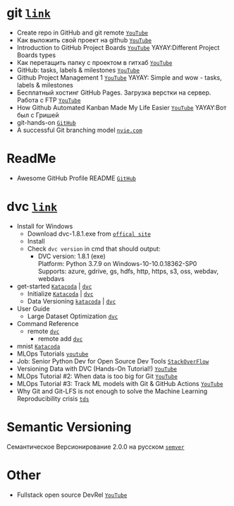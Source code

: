 # git [`link`](https://git-scm.com)
- Create repo in GitHub and git remote  [`YouTube`](https://youtu.be/kLKBcPonMYw?t=675)
- Как выложить свой проект на github [`YouTube`](https://youtu.be/CUDgSbaYGx4)
- Introduction to GitHub Project Boards [`YouTube`](https://youtu.be/idZyqNIrt84) YAYAY:Different Project Boards types
- Как перетащить папку с проектом в гитхаб [`YouTube`](https://youtu.be/mGLVGBBmqIc)
- GitHub: tasks, labels & milestones [`YouTube`](https://youtu.be/ukYSRu4k0gs)
- Github Project Management 1 [`YouTube`](https://youtu.be/RXEy6CFu9Hk) YAYAY: Simple and wow - tasks, labels & milestones
- Бесплатный хостинг GitHub Pages. Загрузка верстки на сервер. Работа с FTP [`YouTube`](https://youtu.be/84cyW2R9WWo)
- How Github Automated Kanban Made My Life Easier [`YouTube`](https://youtu.be/qRdht9CS_No) YAYAY:Вот был с Гришей
- git-hands-on [`GitHub`](https://github.com/dahlbyk/git-hands-on)
- A successful Git branching model [`nvie.com`](https://nvie.com/posts/a-successful-git-branching-model/)

# ReadMe
- Awesome GitHub Profile README [`GitHub`](https://github.com/abhisheknaiidu/awesome-github-profile-readme)

# dvc [`link`](https://www.dvc.org)
- Install for Windows 
  - Download dvc-1.8.1.exe from [`offical site`](https://dvc.org/)
  - Install
  - Check `dvc version` in cmd that should output:
    - DVC version: 1.8.1 (exe)  
      Platform: Python 3.7.9 on Windows-10-10.0.18362-SP0  
      Supports: azure, gdrive, gs, hdfs, http, https, s3, oss, webdav, webdavs
- get-started [`Katacoda`](https://katacoda.com/dvc/courses/get-started) | [`dvc`](https://dvc.org/doc/start)
  - Initialize [`Katacoda`](https://katacoda.com/dvc/courses/get-started) | [`dvc`](https://dvc.org/doc/start)
  - Data Versioning [`katacoda`](https://katacoda.com/dvc/courses/get-started/versioning) | [`dvc`](https://dvc.org/doc/start/data-versioning)
- User Guide
  - Large Dataset Optimization [`dvc`](https://dvc.org/doc/user-guide/large-dataset-optimization)
- Command Reference
  - remote [`dvc`](https://dvc.org/doc/command-reference/remote)
    - remote add [`dvc`](https://dvc.org/doc/command-reference/remote/add)
- mnist [`Katacoda`](https://katacoda.com/dvc/courses/tutorials/mnist)
- MLOps Tutorials [`youtube`](https://www.youtube.com/playlist?list=PL7WG7YrwYcnDBDuCkFbcyjnZQrdskFsBz)
- Job: Senior Python Dev for Open Source Dev Tools [`StackOverFlow`](https://stackoverflow.com/jobs/446359/senior-python-dev-for-open-source-dev-tools-iterative-inc)
- Versioning Data with DVC (Hands-On Tutorial!) [`YouTube`](https://youtu.be/kLKBcPonMYw)
- MLOps Tutorial #2: When data is too big for Git [`YouTube`](https://youtu.be/kZKAuShWF0s) 
- MLOps Tutorial #3: Track ML models with Git & GitHub Actions [`YouTube`](https://youtu.be/xPncjKH6SPk)
- Why Git and Git-LFS is not enough to solve the Machine Learning Reproducibility crisis [`tds`](https://towardsdatascience.com/why-git-and-git-lfs-is-not-enough-to-solve-the-machine-learning-reproducibility-crisis-f733b49e96e8)

# Semantic Versioning
Семантическое Версионирование 2.0.0 на русском [`semver`](https://semver.org/lang/ru/)

# Other
- Fullstack open source DevRel [`YouTube`](https://www.youtube.com/c/eddiejaoude/videos)
